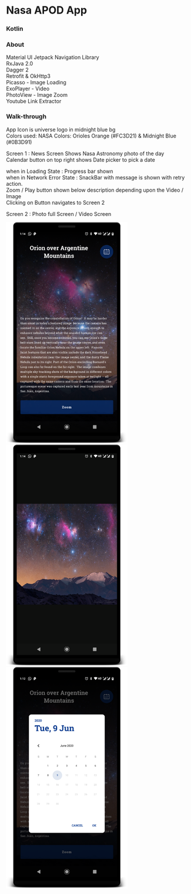 # Nasa APOD App  

### Kotlin  

### About
Material UI
Jetpack Navigation Library  
RxJava 2.0  
Dagger 2  
Retrofit & OkHttp3  
Picasso - Image Loading  
ExoPlayer  - Video  
PhotoView - Image Zoom  
Youtube Link Extractor  

### Walk-through  

App Icon is universe logo in midnight blue bg  
Colors used: NASA Colors:  Orioles Orange (#FC3D21) & Midnight Blue (#0B3D91)  

Screen 1  : News Screen
Shows Nasa Astronomy photo of the day  
Calendar button on top right shows Date picker to pick a date  

when in Loading State : Progress bar shown  
when in Network Error State : SnackBar with message is shown with retry action.  
Zoom / Play button shown below description depending upon the Video / Image   
Clicking on Button navigates to Screen 2  

Screen 2 : Photo full Screen / Video Screen   

<img src="Screenshots/first_screen.png" height="600" alt="Screenshot1"/> 
<img src="Screenshots/second_screen.png" height="600" alt="Screenshot1"/> 
<img src="Screenshots/select_date.png" height="600" alt="Screenshot1"/>  

